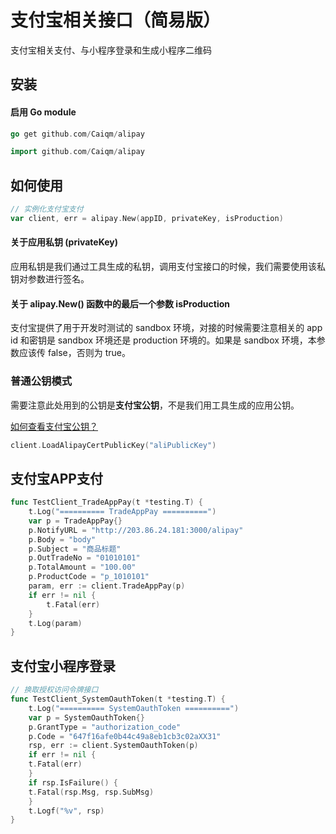 # 支付宝相关接口（简易版）
支付宝相关支付、与小程序登录和生成小程序二维码

## 安装

#### 启用 Go module

```go
go get github.com/Caiqm/alipay
```

```go
import github.com/Caiqm/alipay
```

## 如何使用
```go
// 实例化支付宝支付
var client, err = alipay.New(appID, privateKey, isProduction)
```

#### 关于应用私钥 (privateKey)

应用私钥是我们通过工具生成的私钥，调用支付宝接口的时候，我们需要使用该私钥对参数进行签名。

#### 关于 alipay.New() 函数中的最后一个参数 isProduction

支付宝提供了用于开发时测试的 sandbox 环境，对接的时候需要注意相关的 app id 和密钥是 sandbox 环境还是 production 环境的。如果是 sandbox 环境，本参数应该传 false，否则为 true。

### 普通公钥模式

需要注意此处用到的公钥是**支付宝公钥**，不是我们用工具生成的应用公钥。

[如何查看支付宝公钥？](https://opendocs.alipay.com/common/057aqe)

```go
client.LoadAlipayCertPublicKey("aliPublicKey")
```

## 支付宝APP支付
```go
func TestClient_TradeAppPay(t *testing.T) {
	t.Log("========== TradeAppPay ==========")
	var p = TradeAppPay{}
	p.NotifyURL = "http://203.86.24.181:3000/alipay"
	p.Body = "body"
	p.Subject = "商品标题"
	p.OutTradeNo = "01010101"
	p.TotalAmount = "100.00"
	p.ProductCode = "p_1010101"
	param, err := client.TradeAppPay(p)
	if err != nil {
		t.Fatal(err)
	}
	t.Log(param)
}
```

## 支付宝小程序登录
```go
// 换取授权访问令牌接口
func TestClient_SystemOauthToken(t *testing.T) {
    t.Log("========== SystemOauthToken ==========")
    var p = SystemOauthToken{}
    p.GrantType = "authorization_code"
    p.Code = "647f16afe0b44c49a8eb1cb3c02aXX31"
    rsp, err := client.SystemOauthToken(p)
    if err != nil {
    t.Fatal(err)
    }
    if rsp.IsFailure() {
    t.Fatal(rsp.Msg, rsp.SubMsg)
    }
    t.Logf("%v", rsp)
}
```